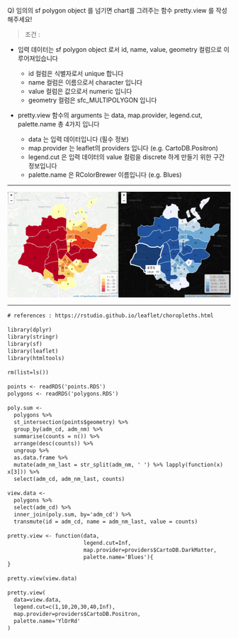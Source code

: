 Q) 임의의 sf polygon object 를 넘기면 chart를 그려주는 함수 pretty.view 를 작성해주세요!
  
> 조건 :
  
- 입력 데이터는 sf polygon object 로서 id, name, value, geometry 컬럼으로 이루어져있습니다
  - id 컬럼은 식별자로서 unique 합니다
  - name 컬럼은 이름으로서 character 입니다
  - value 컬럼은 값으로서 numeric 입니다
  - geometry 컬럼은 sfc_MULTIPOLYGON 입니다

- pretty.view 함수의 arguments 는 data, map.provider, legend.cut, palette.name 총 4가지 입니다
  - data 는 입력 데이터입니다 (필수 정보)
  - map.provider 는 leaflet의 providers 입니다 (e.g. CartoDB.Positron)
  - legend.cut 은 입력 데이터의 value 컬럼을 discrete 하게 만들기 위한 구간 정보입니다
  - palette.name 은 RColorBrewer 이름입니다 (e.g. Blues)

---
  
![result!](leaflet_etude_result.PNG) 

---
  
```{r}
# references : https://rstudio.github.io/leaflet/choropleths.html

library(dplyr)
library(stringr)
library(sf)
library(leaflet)
library(htmltools)

rm(list=ls())

points <- readRDS('points.RDS')
polygons <- readRDS('polygons.RDS')

poly.sum <-
  polygons %>%
  st_intersection(points$geometry) %>% 
  group_by(adm_cd, adm_nm) %>%
  summarise(counts = n()) %>%
  arrange(desc(counts)) %>%
  ungroup %>%
  as.data.frame %>%
  mutate(adm_nm_last = str_split(adm_nm, ' ') %>% lapply(function(x) x[3])) %>%
  select(adm_cd, adm_nm_last, counts)

view.data <-
  polygons %>%
  select(adm_cd) %>%
  inner_join(poly.sum, by='adm_cd') %>%
  transmute(id = adm_cd, name = adm_nm_last, value = counts)

pretty.view <- function(data, 
                        legend.cut=Inf, 
                        map.provider=providers$CartoDB.DarkMatter, 
                        palette.name='Blues'){
}

pretty.view(view.data)

pretty.view(
  data=view.data, 
  legend.cut=c(1,10,20,30,40,Inf), 
  map.provider=providers$CartoDB.Positron,
  palette.name='YlOrRd'
)
```

